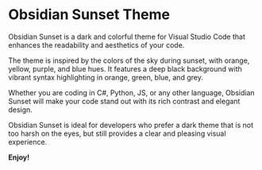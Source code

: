 # Obsidian Sunset Theme

Obsidian Sunset is a dark and colorful theme for Visual Studio Code that enhances the readability and aesthetics of your code. 

The theme is inspired by the colors of the sky during sunset, with orange, yellow, purple, and blue hues. It features a deep black background with vibrant syntax highlighting in orange, green, blue, and grey. 

Whether you are coding in C#, Python, JS, or any other language, Obsidian Sunset will make your code stand out with its rich contrast and elegant design. 

Obsidian Sunset is ideal for developers who prefer a dark theme that is not too harsh on the eyes, but still provides a clear and pleasing visual experience.

**Enjoy!**
